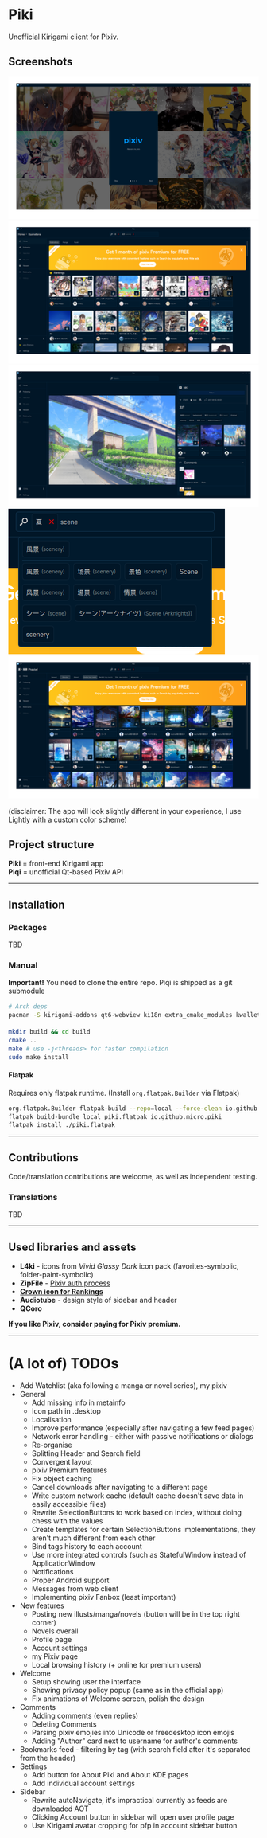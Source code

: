 # Piki
Unofficial Kirigami client for Pixiv.

## Screenshots

![](1_welcome.png)
![](2_home.png)
![](3_illust_view.png)
![](4_tag_suggestions.png)
![](5_popular_search.png)

(disclaimer: The app will look slightly different in your experience, I use Lightly with a custom color scheme)

## Project structure
**Piki** = front-end Kirigami app\
**Piqi** = unofficial Qt-based Pixiv API

---

## Installation

### Packages
TBD

### Manual
**Important!** You need to clone the entire repo. Piqi is shipped as a git submodule

```sh
# Arch deps
pacman -S kirigami-addons qt6-webview ki18n extra_cmake_modules kwallet kconfig futuresql qcoro

mkdir build && cd build
cmake ..
make # use -j<threads> for faster compilation
sudo make install
```

#### Flatpak
Requires only flatpak runtime. (Install `org.flatpak.Builder` via Flatpak)
```sh
org.flatpak.Builder flatpak-build --repo=local --force-clean io.github.micro.piki.json
flatpak build-bundle local piki.flatpak io.github.micro.piki
flatpak install ./piki.flatpak
```

---

## Contributions

Code/translation contributions are welcome, as well as independent testing.

### Translations
TBD

---

## Used libraries and assets
- **L4ki** - icons from *Vivid Glassy Dark* icon pack (favorites-symbolic, folder-paint-symbolic)
- **ZipFile** - [Pixiv auth process](https://gist.github.com/ZipFile/c9ebedb224406f4f11845ab700124362)
- [**Crown icon for Rankings**](https://www.svgrepo.com/svg/120683/royal-crown)
- **Audiotube** - design style of sidebar and header
- **QCoro**

**If you like Pixiv, consider paying for Pixiv premium.**

---

# (A lot of) TODOs
- Add Watchlist (aka following a manga or novel series), my pixiv
- General
  - Add missing info in metainfo
  - Icon path in .desktop
  - Localisation
  - Improve performance (especially after navigating a few feed pages)
  - Network error handling - either with passive notifications or dialogs
  - Re-organise
  - Splitting Header and Search field
  - Convergent layout
  - pixiv Premium features
  - Fix object caching
  - Cancel downloads after navigating to a different page
  - Write custom network cache (default cache doesn't save data in easily accessible files)
  - Rewrite SelectionButtons to work based on index, without doing chess with the values
  - Create templates for certain SelectionButtons implementations, they aren't much different from each other
  - Bind tags history to each account
  - Use more integrated controls (such as StatefulWindow instead of ApplicationWindow
  - Notifications
  - Proper Android support
  - Messages from web client
  - Implementing pixiv Fanbox (least important)
- New features
  - Posting new illusts/manga/novels (button will be in the top right corner)
  - Novels overall
  - Profile page
  - Account settings
  - my Pixiv page
  - Local browsing history (+ online for premium users)
- Welcome
  - Setup showing user the interface
  - Showing privacy policy popup (same as in the official app)
  - Fix animations of Welcome screen, polish the design
- Comments
  - Adding comments (even replies)
  - Deleting Comments
  - Parsing pixiv emojies into Unicode or freedesktop icon emojis
  - Adding "Author" card next to username for author's comments
- Bookmarks feed - filtering by tag (with search field after it's separated from the header)
- Settings
  - Add button for About Piki and About KDE pages
  - Add individual account settings
- Sidebar
  - Rewrite autoNavigate, it's impractical currently as feeds are downloaded AOT
  - Clicking Account button in sidebar will open user profile page
  - Use Kirigami avatar cropping for pfp in account sidebar button
